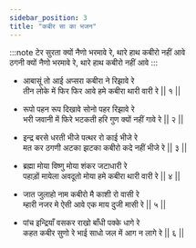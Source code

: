 ```yaml
---
sidebar_position: 3
title: "कबीर सा का भजन"
---
```


:::note टेर
सुरता क्यों नैणो भरमावे रे, थारे हाथ कबीरो नहीं आवे <br/>
ठगनी क्यों नैणो भरमावे रे, थारे हाथ कबीरो नहीं आवे
:::

- आबासूं तो आई अप्सरा कबीरा ने रिझावे रे <br/>
  तीन लोके में फिर फिर आवे हमे कबीरा थारी वारी रे || १ ||

- रूपो पहन रूप दिखावे सोनो पहर रिझावे रे <br/>
  भरी जवानी में फिरे भटकती हरि गुण क्यों नहीं गावे रे || २ ||

- इन्द्र बरसे धरती भीजे पत्थर रो काई भीजे रे <br/>
  मत कर ठगणी अटका झटका कबीरो कदे नहीं भीजे रे || ३ ||

- ब्रह्मा मोया विष्णु मोया शंकर जटाधारी रे <br/>
  पहाड़ों मायेला अवदूतो मोया हमे कबीरा थारी वारी रे || ४ ||

- जात जुलाहो नाम कबीरो मै काशी रो वासी रे <br/>
  म्हारी नजर मे ऐसी आवे एक माय दुजी मासी रे || ५ ||

- पांच इन्द्रियाँ वसकर राखो बाँधी पक्के धागे रे <br/>
  कहत कबीर सुणो रे भाई साधो जल में आग न लागे रे || ६ ||
